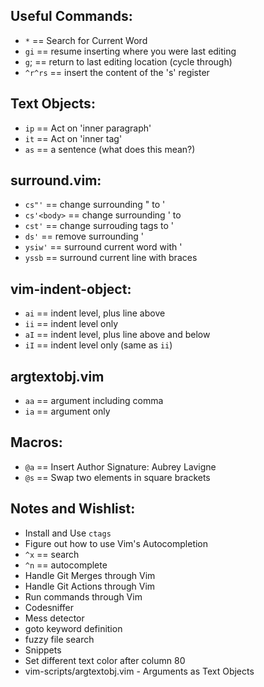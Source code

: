 
## Useful Commands: 
 * `*` == Search for Current Word
 * `gi` == resume inserting where you were last editing
 * `g`; == return to last editing location (cycle through)
 * `^r^rs` == insert the content of the 's' register

## Text Objects:
 * `ip` == Act on 'inner paragraph'
 * `it` == Act on 'inner tag'
 * `as` == a sentence (what does this mean?)

## surround.vim:
 * `cs"'` == change surrounding " to '
 * `cs'<body>` == change surrounding ' to <body></body>
 * `cst'` == change surrouding tags to '
 * `ds'` == remove surrounding '
 * `ysiw'` == surround current word with '
 * `yssb` == surround current line with braces

## vim-indent-object:
 * `ai` == indent level, plus line above
 * `ii` == indent level only
 * `aI` == indent level, plus line above and below
 * `iI` == indent level only (same as `ii`)

## argtextobj.vim
 * `aa` == argument including comma
 * `ia` == argument only

## Macros:
 * `@a` == Insert Author Signature: Aubrey Lavigne
 * `@s` == Swap two elements in square brackets

## Notes and Wishlist: 
 * Install and Use `ctags`
 * Figure out how to use Vim's Autocompletion   
 *  `^x` == search
 *  `^n` == autocomplete
 * Handle Git Merges through Vim
 * Handle Git Actions through Vim
 * Run commands through Vim
 * Codesniffer
 * Mess detector
 * goto keyword definition
 * fuzzy file search
 * Snippets
 * Set different text color after column 80
 * vim-scripts/argtextobj.vim - Arguments as Text Objects

